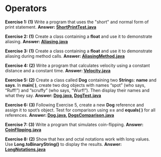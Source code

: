 # Operators

**Exercise 1: (1)** Write a program that uses the "short" and normal form of print statement.
**Answer: [ShortPrintTest.java](src/main/java/ShortPrintTest.java)**

**Exercise 2: (1)** Create a class containing a **float** and use it to demonstrate aliasing.
**Answer: [Aliasing.java](src/main/java/Aliasing.java)**

**Exercise 3: (1)** Create a class containing a **float**
and use it to demonstrate aliasing during method calls.
**Answer: [AliasingMethod.java](src/main/java/AliasingMethod.java)**

**Exercise 4: (2)** Write a program that calculates velocity
using a constant distance and a constant time.
**Answer: [Velocity.java](src/main/java/Velocity.java)**

**Exercise 5: (2)** Create a class called **Dog** containing two **String**s: **name** and **says**.
In **main( )**, create two dog objects with names “spot” (who says, “Ruff!”) and “scruffy” (who says, “Wurf!”).
Then display their names and what they say.
**Answer: [Dog.java](src/main/java/Dog.java), [DogTest.java](src/main/java/DogTest.java)**

**Exercise 6: (3)** Following Exercise 5, create a new **Dog** reference
and assign it to spot’s object. Test for comparison
using **==** and **equals( )** for all references.
**Answer: [Dog.java](src/main/java/Dog.java), [DogsComparison.java](src/main/java/DogsComparison.java)**

**Exercise 7: (3)** Write a program that simulates coin-flipping.
**Answer: [CoinFlipping.java](src/main/java/CoinFlipping.java)**

**Exercise 8: (2)** Show that hex and octal notations work with long values.
Use **Long.toBinaryString()** to display the results.
**Answer: [LongNotations.java](src/main/java/LongNotations.java)**
